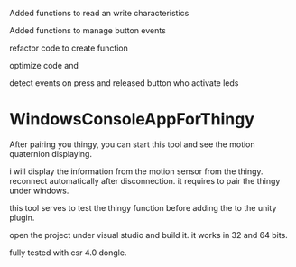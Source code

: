 Added functions to read an write characteristics

Added functions to manage button events

refactor code to create function 

optimize code and

detect events on press and released button who activate leds

# WindowsConsoleAppForThingy

After pairing you thingy, you can start this tool and see the motion quaternion displaying.

i will display the information from the motion sensor from the thingy.
reconnect automatically after disconnection.
it requires to pair the thingy under windows.

this tool serves to test the thingy function before adding the to the unity plugin.

open the project under visual studio and build it.
it works in 32 and 64 bits.

fully tested with csr 4.0 dongle.




